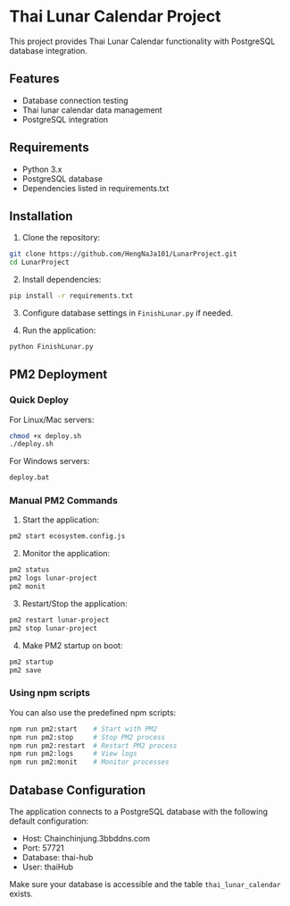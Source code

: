 # Thai Lunar Calendar Project

This project provides Thai Lunar Calendar functionality with PostgreSQL database integration.

## Features
- Database connection testing
- Thai lunar calendar data management
- PostgreSQL integration

## Requirements
- Python 3.x
- PostgreSQL database
- Dependencies listed in requirements.txt

## Installation

1. Clone the repository:
```bash
git clone https://github.com/HengNaJa101/LunarProject.git
cd LunarProject
```

2. Install dependencies:
```bash
pip install -r requirements.txt
```

3. Configure database settings in `FinishLunar.py` if needed.

4. Run the application:
```bash
python FinishLunar.py
```

## PM2 Deployment

### Quick Deploy

For Linux/Mac servers:
```bash
chmod +x deploy.sh
./deploy.sh
```

For Windows servers:
```cmd
deploy.bat
```

### Manual PM2 Commands

1. Start the application:
```bash
pm2 start ecosystem.config.js
```

2. Monitor the application:
```bash
pm2 status
pm2 logs lunar-project
pm2 monit
```

3. Restart/Stop the application:
```bash
pm2 restart lunar-project
pm2 stop lunar-project
```

4. Make PM2 startup on boot:
```bash
pm2 startup
pm2 save
```

### Using npm scripts

You can also use the predefined npm scripts:
```bash
npm run pm2:start    # Start with PM2
npm run pm2:stop     # Stop PM2 process
npm run pm2:restart  # Restart PM2 process
npm run pm2:logs     # View logs
npm run pm2:monit    # Monitor processes
```

## Database Configuration

The application connects to a PostgreSQL database with the following default configuration:
- Host: Chainchinjung.3bbddns.com
- Port: 57721
- Database: thai-hub
- User: thaiHub

Make sure your database is accessible and the table `thai_lunar_calendar` exists.